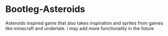 # Bootleg-Asteroids

Asteroids inspired game that also takes inspiration and sprites from games like minecraft and undertale. i may add more functionality in the future
